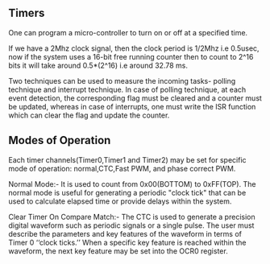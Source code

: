 ## Timers
One can program a micro-controller to turn on or off at a specified time.

If we have a 2Mhz clock signal, then the clock period is 1/2Mhz i.e 0.5usec, now if the system uses a 16-bit free running counter then to count to 2^16 bits it will take around 0.5*(2^16) i.e around 32.78 ms. 

Two techniques can be used to measure the incoming tasks- polling technique and interrupt technique.
In case of polling technique, at each event detection, the corresponding flag must be cleared and a counter must be updated, whereas in case of interrupts, one must write the ISR function which can clear the flag and update the counter.

## Modes of Operation

Each timer channels(Timer0,Timer1 and Timer2) may be set for specific mode of operation: normal,CTC,Fast PWM, and phase correct PWM.

Normal Mode:- It is used to count from 0x00(BOTTOM) to 0xFF(TOP). The normal mode is useful for generating a periodic "clock tick" that can be used to calculate elapsed time or provide delays within the system. 

Clear Timer On Compare Match:- The CTC is used to generate a precision digital waveform such as periodic signals or a single pulse. The user must describe the parameters and key features of the waveform in terms
of Timer 0 ‘‘clock ticks.’’ When a specific key feature is reached within the waveform, the next key
feature may be set into the OCR0 register.
